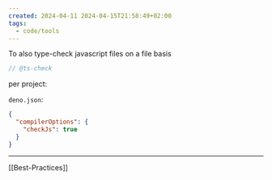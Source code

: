```yaml
---
created: 2024-04-11 2024-04-15T21:58:49+02:00
tags:
  - code/tools
---
```

To also type-check javascript files on a file basis

```js
// @ts-check
```

per project:

`deno.json`:

```json
{
  "compilerOptions": {
    "checkJs": true
  }
}
```

---

[[Best-Practices]]
